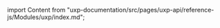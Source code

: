 
import Content from "uxp-documentation/src/pages/uxp-api/reference-js/Modules/uxp/index.md";

<Content query="product=photoshop"/>
